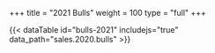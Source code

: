 +++
title = "2021 Bulls"
weight = 100
type = "full"
+++

{{< dataTable id="bulls-2021" includejs="true" data_path="sales.2020.bulls" >}}
